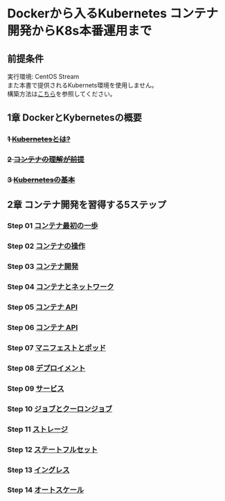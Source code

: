 # Dockerから入るKubernetes コンテナ開発からK8s本番運用まで
## 前提条件
実行環境: CentOS Stream  
また本書で提供されるKubernets環境を使用しません。  
構築方法は[こちら](https://github.com/thetaru/memorandum/tree/master/OS/Linux/Ubuntu_Server_20.04/k8s/Install)を参照してください。

## 1章 DockerとKybernetesの概要
### ~~1 [Kubernetesとは?](https://github.com/thetaru/memorandum/tree/master/Summary/DockerIntoKubernetes/1)~~
### ~~2 [コンテナの理解が前提](https://github.com/thetaru/memorandum/tree/master/Summary/DockerIntoKubernetes/2)~~
### ~~3 [Kubernetesの基本](https://github.com/thetaru/memorandum/tree/master/Summary/DockerIntoKubernetes/3)~~
## 2章 コンテナ開発を習得する5ステップ
### Step 01 [コンテナ最初の一歩]()
### Step 02 [コンテナの操作]()
### Step 03 [コンテナ開発]()
### Step 04 [コンテナとネットワーク]()
### Step 05 [コンテナ API]()
### Step 06 [コンテナ API]()
### Step 07 [マニフェストとポッド]()
### Step 08 [デプロイメント]()
### Step 09 [サービス]()
### Step 10 [ジョブとクーロンジョブ]()
### Step 11 [ストレージ]()
### Step 12 [ステートフルセット]()
### Step 13 [イングレス]()
### Step 14 [オートスケール]()

